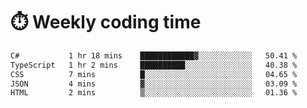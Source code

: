 
# :stopwatch: Weekly coding time
<!--START_SECTION:waka-->

```txt
C#           1 hr 18 mins    ████████████▓░░░░░░░░░░░░   50.41 %
TypeScript   1 hr 2 mins     ██████████░░░░░░░░░░░░░░░   40.38 %
CSS          7 mins          █░░░░░░░░░░░░░░░░░░░░░░░░   04.65 %
JSON         4 mins          ▓░░░░░░░░░░░░░░░░░░░░░░░░   03.09 %
HTML         2 mins          ▒░░░░░░░░░░░░░░░░░░░░░░░░   01.36 %
```

<!--END_SECTION:waka-->


<!-- <p> <img src="https://github-readme-stats.vercel.app/api?username=cozgerest&show_icons=true&hide_border=false" />  </p> -->

